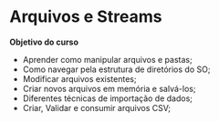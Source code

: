 # Arquivos e Streams

**Objetivo do curso**

- Aprender como manipular arquivos e pastas;
- Como navegar pela estrutura de diretórios do SO;
- Modificar arquivos existentes;
- Criar novos arquivos em memória e salvá-los;
- Diferentes técnicas de importação de dados;
- Criar, Validar e consumir arquivos CSV;


